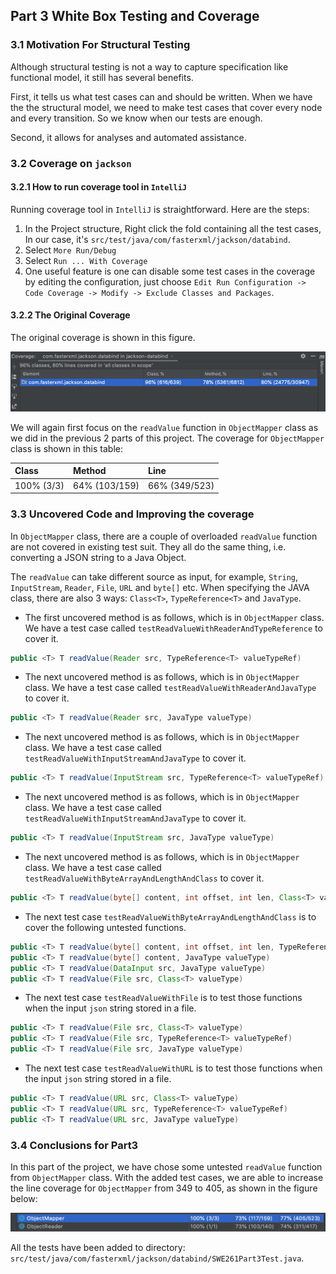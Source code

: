 ## Part 3 White Box Testing and Coverage

### 3.1 Motivation For Structural Testing

Although structural testing is not a way to capture specification like functional
model, it still has several benefits.

First, it tells us what test cases can and should be written. When we have the
the structural model, we need to make test cases that cover every node and every
transition. So we know when our tests are enough.

Second, it allows for analyses and automated assistance.

### 3.2 Coverage on `jackson`

#### 3.2.1 How to run coverage tool in `IntelliJ`

Running coverage tool in `IntelliJ` is straightforward. Here are the steps:

1. In the Project structure, Right click the fold containing all the test cases,
  In our case, it's `src/test/java/com/fasterxml/jackson/databind`.
2. Select `More Run/Debug`
3. Select `Run ... With Coverage`
4. One useful feature is one can disable some test cases in the coverage by
  editing the configuration, just choose
  `Edit Run Configuration -> Code Coverage -> Modify -> Exclude Classes and Packages`.

#### 3.2.2 The Original Coverage

The original coverage is shown in this figure.

![Original Coverage](./images/3_01_CoverageOriginal.png)

We will again first focus on the `readValue` function in `ObjectMapper` class
as we did in the previous 2 parts of this project.
The coverage for `ObjectMapper` class is shown in this table:

| Class          | Method         | Line           |
| :------------- | :------------- | :------------- |
| 100% (3/3)     | 64% (103/159)  | 66% (349/523)  |

### 3.3 Uncovered Code and Improving the coverage

In `ObjectMapper` class, there are a couple of overloaded `readValue` function
are not covered in existing test suit. They all do the same thing, i.e. converting
a JSON string to a Java Object.

The `readValue` can take different source
as input, for example, `String`, `InputStream`, `Reader`, `File`, `URL` and
`byte[]` etc. When specifying the JAVA class, there are also 3 ways:
`Class<T>`, `TypeReference<T>` and `JavaType`.

* The first uncovered method is as follows, which is in `ObjectMapper` class.
  We have a test case called
  `testReadValueWithReaderAndTypeReference` to cover it.

```java
public <T> T readValue(Reader src, TypeReference<T> valueTypeRef)
```

* The next uncovered method is as follows, which is in `ObjectMapper` class.
  We have a test case called
  `testReadValueWithReaderAndJavaType` to cover it.

```java
public <T> T readValue(Reader src, JavaType valueType)
```

* The next uncovered method is as follows, which is in `ObjectMapper` class.
  We have a test case called
  `testReadValueWithInputStreamAndJavaType` to cover it.

```java
public <T> T readValue(InputStream src, TypeReference<T> valueTypeRef)
```

* The next uncovered method is as follows, which is in `ObjectMapper` class.
  We have a test case called
  `testReadValueWithInputStreamAndJavaType` to cover it.

```java
public <T> T readValue(InputStream src, JavaType valueType)
```

* The next uncovered method is as follows, which is in `ObjectMapper` class.
  We have a test case called
  `testReadValueWithByteArrayAndLengthAndClass` to cover it.

```java
public <T> T readValue(byte[] content, int offset, int len, Class<T> valueType)
```

* The next test case `testReadValueWithByteArrayAndLengthAndClass` is to
  cover the following untested functions.

```java
public <T> T readValue(byte[] content, int offset, int len, TypeReference<T> valueTypeRef)
public <T> T readValue(byte[] content, JavaType valueType)
public <T> T readValue(DataInput src, JavaType valueType)
public <T> T readValue(File src, Class<T> valueType)
```

* The next test case `testReadValueWithFile` is to test those functions when
  the input `json` string stored in a file.

```java
public <T> T readValue(File src, Class<T> valueType)
public <T> T readValue(File src, TypeReference<T> valueTypeRef)
public <T> T readValue(File src, JavaType valueType)
```

* The next test case `testReadValueWithURL` is to test those functions when
  the input `json` string stored in a file.

```java
public <T> T readValue(URL src, Class<T> valueType)
public <T> T readValue(URL src, TypeReference<T> valueTypeRef)
public <T> T readValue(URL src, JavaType valueType)
```

### 3.4 Conclusions for Part3

In this part of the project, we have chose some untested `readValue` function
from `ObjectMapper` class.
With the added test cases, we are able to increase the line coverage for
`ObjectMapper` from 349 to 405, as shown in the figure below:

![Updated Coverage](./images/3_02_CoverageAfter.png)

All the tests have been added to directory:
`src/test/java/com/fasterxml/jackson/databind/SWE261Part3Test.java`.
